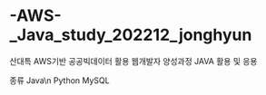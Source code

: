 # -AWS-_Java_study_202212_jonghyun
산대특 AWS기반 공공빅데이터 활용 웹개발자 양성과정 JAVA 활용 및 응용

종류
Java\n
Python
MySQL
